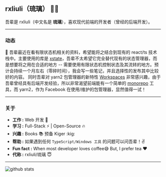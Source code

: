 ## rxliuli（琉璃） 👨‍💻

吾辈是 rxliuli（中文名是 **琉璃**），喜欢现代前端的开发者（曾经的后端开发）。

---

### 动态

🌱 吾辈最近在看有限状态机相关的资料，希望能将之结合到现有的 react/ts 技术栈中。主要使用的库是 [xstate](https://xstate.js.org/)，吾辈不太希望它完全替代现有的状态管理器，而是想要将之用在合适的地方 -- 需要使用有限状态机控制状态及其流转的地方。预计会持续一个月左右（零碎时间），我会写一些笔记，并且选择性的发布其中比较好的内容。
同时吾辈对 yarn2 包管理器的新特性 [Workspaces](https://yarnpkg.com/features/workspaces) 非常感兴趣，由于吾辈曾经具有后端开发经验，所以非常渴望前端能有一个简单的 [monorepo](https://en.wikipedia.org/wiki/Monorepo) 工具，而 yarn2，作为 Facebook 在使用/维护的包管理器，显然值得一试！

---

### 关于

- **工作 :** Web 开发 :iphone:
- **学习 :** Full-Stack :zap: | Open-Source :fire:
- **兴趣 :** Books :books: 预备 Kiger :kig:
- **帮助 :** 如果遇到任何 `TypeScript/Windows 工具` 的问题可以问吾辈！:v:
- **Fun fact :** When most developer loves coffee:sweat_smile: But, I prefer tea :heart:
- **代称 :** rxliuli/琉璃 :innocent:

---

![github stats](https://github-readme-stats.vercel.app/api?username=SulthanNK&show_icons=true)
